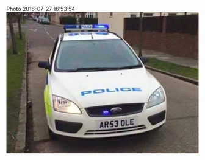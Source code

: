 <!--
title: Photo 2016-07-27 16:53:54
date: Wed Jul 27 2016 17:53:54 GMT+0100 (British Summer Time)
tags: laugh,coppers,didnt
-->
Photo 2016-07-27 16:53:54
![](148054784072-0.jpg)
